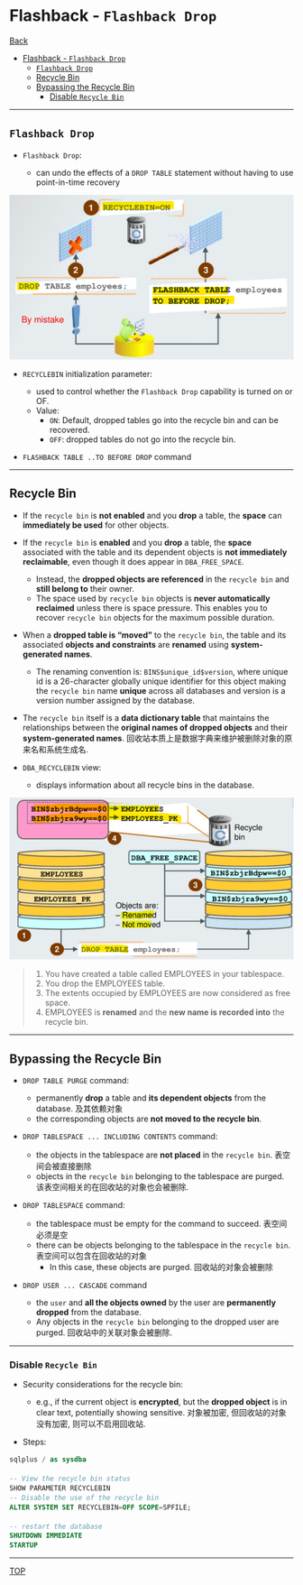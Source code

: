 # Flashback - `Flashback Drop`

[Back](../../index.md)

- [Flashback - `Flashback Drop`](#flashback---flashback-drop)
  - [`Flashback Drop`](#flashback-drop)
  - [Recycle Bin](#recycle-bin)
  - [Bypassing the Recycle Bin](#bypassing-the-recycle-bin)
    - [Disable `Recycle Bin`](#disable-recycle-bin)

---

## `Flashback Drop`

- `Flashback Drop`:

  - can undo the effects of a `DROP TABLE` statement without having to use point-in-time recovery

![diagram_drop](./pic/diagram_drop01.png)

- `RECYCLEBIN` initialization parameter:

  - used to control whether the `Flashback Drop` capability is turned on or OF.
  - Value:
    - `ON`: Default, dropped tables go into the recycle bin and can be recovered.
    - `OFF`: dropped tables do not go into the recycle bin.

- `FLASHBACK TABLE ..TO BEFORE DROP` command

---

## Recycle Bin

- If the `recycle bin` is **not enabled** and you **drop** a table, the **space** can **immediately be used** for other objects.
- If the `recycle bin` is **enabled** and you **drop** a table, the **space** associated with the table and its dependent objects is **not immediately reclaimable**, even though it does appear in `DBA_FREE_SPACE`.

  - Instead, the **dropped objects are referenced** in the `recycle bin` and **still belong to** their owner.
  - The space used by `recycle bin` objects is **never automatically reclaimed** unless there is space pressure. This enables you to recover `recycle bin` objects for the maximum possible duration.

- When a **dropped table is “moved”** to the `recycle bin`, the table and its associated **objects and constraints** are **renamed** using **system-generated names**.

  - The renaming convention is: `BINS$unique_id$version`, where unique id is a 26-character globally unique identifier for this object making the `recycle bin` name **unique** across all databases and version is a version number assigned by the database.

- The `recycle bin` itself is a **data dictionary table** that maintains the relationships between the **original names of dropped objects** and their **system-generated names**. 回收站本质上是数据字典来维护被删除对象的原来名和系统生成名.

- `DBA_RECYCLEBIN` view:
  - displays information about all recycle bins in the database.

![diagram_recycle](./pic/diagram_recycle01.png)

> 1.  You have created a table called EMPLOYEES in your tablespace.
> 2.  You drop the EMPLOYEES table.
> 3.  The extents occupied by EMPLOYEES are now considered as free space.
> 4.  EMPLOYEES is **renamed** and the **new name is recorded into** the recycle bin.

---

## Bypassing the Recycle Bin

- `DROP TABLE PURGE` command:

  - permanently **drop** a table and **its dependent objects** from the database. 及其依赖对象
  - the corresponding objects are **not moved to the recycle bin**.

- `DROP TABLESPACE ... INCLUDING CONTENTS` command:

  - the objects in the tablespace are **not placed** in the `recycle bin`. 表空间会被直接删除
  - objects in the `recycle bin` belonging to the tablespace are purged. 该表空间相关的在回收站的对象也会被删除.

- `DROP TABLESPACE` command:

  - the tablespace must be empty for the command to succeed. 表空间必须是空
  - there can be objects belonging to the tablespace in the `recycle bin`. 表空间可以包含在回收站的对象
    - In this case, these objects are purged. 回收站的对象会被删除

- `DROP USER ... CASCADE` command
  - the `user` and **all the objects owned** by the user are **permanently dropped** from the database.
  - Any objects in the `recycle bin` belonging to the dropped user are purged. 回收站中的关联对象会被删除.

---

### Disable `Recycle Bin`

- Security considerations for the recycle bin:

  - e.g., if the current object is **encrypted**, but the **dropped object** is in clear text, potentially showing sensitive. 对象被加密, 但回收站的对象没有加密, 则可以不启用回收站.

- Steps:

```sql
sqlplus / as sysdba

-- View the recycle bin status
SHOW PARAMETER RECYCLEBIN
-- Disable the use of the recycle bin
ALTER SYSTEM SET RECYCLEBIN=OFF SCOPE=SPFILE;

-- restart the database
SHUTDOWN IMMEDIATE
STARTUP
```

---

[TOP](#flashback---flashback-drop)
